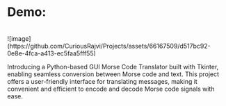 <h1>Demo:</h1><br/>
![image](https://github.com/CuriousRajvi/Projects/assets/66167509/d517bc92-0e8e-4fca-a413-ec5faa5fff55)

Introducing a Python-based GUI Morse Code Translator built with Tkinter, enabling seamless conversion between Morse code and text. This project offers a user-friendly interface for translating messages, making it convenient and efficient to encode and decode Morse code signals with ease.
